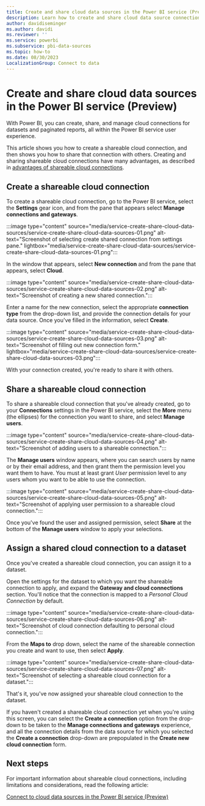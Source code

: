 ```yaml
---
title: Create and share cloud data sources in the Power BI service (Preview)
description: Learn how to create and share cloud data source connections in the Power BI service.
author: davidiseminger
ms.author: davidi
ms.reviewer: ''
ms.service: powerbi
ms.subservice: pbi-data-sources
ms.topic: how-to
ms.date: 08/30/2023
LocalizationGroup: Connect to data
---
```

# Create and share cloud data sources in the Power BI service (Preview)

With Power BI, you can create, share, and manage cloud connections for datasets and paginated reports, all within the Power BI service user experience.

This article shows you how to create a shareable cloud connection, and then shows you how to share that connection with others. Creating and sharing shareable cloud connections have many advantages, as described in [advantages of shareable cloud connections](service-connect-cloud-data-sources.md#advantages-of-shareable-cloud-connections).


## Create a shareable cloud connection

To create a shareable cloud connection, go to the Power BI service, select the **Settings** gear icon, and from the pane that appears select **Manage connections and gateways**.

:::image type="content" source="media/service-create-share-cloud-data-sources/service-create-share-cloud-data-sources-01.png" alt-text="Screenshot of selecting create shared connection from settings pane." lightbox="media/service-create-share-cloud-data-sources/service-create-share-cloud-data-sources-01.png":::

In the window that appears, select **New connection** and from the pane that appears, select **Cloud**.

:::image type="content" source="media/service-create-share-cloud-data-sources/service-create-share-cloud-data-sources-02.png" alt-text="Screenshot of creating a new shared connection.":::

Enter a name for the new connection, select the appropriate **connection type** from the drop-down list, and provide the connection details for your data source. Once you've filled in the information, select **Create**.

:::image type="content" source="media/service-create-share-cloud-data-sources/service-create-share-cloud-data-sources-03.png" alt-text="Screenshot of filling out new connection form." lightbox="media/service-create-share-cloud-data-sources/service-create-share-cloud-data-sources-03.png":::

With your connection created, you're ready to share it with others.


## Share a shareable cloud connection

To share a shareable cloud connection that you've already created, go to your **Connections** settings in the Power BI service, select the **More** menu (the ellipses) for the connection you want to share, and select **Manage users**.

:::image type="content" source="media/service-create-share-cloud-data-sources/service-create-share-cloud-data-sources-04.png" alt-text="Screenshot of adding users to a shareable connection.":::

The **Manage users** window appears, where you can search users by name or by their email address, and then grant them the permission level you want them to have. You must at least grant *User* permission level to any users whom you want to be able to use the connection.

:::image type="content" source="media/service-create-share-cloud-data-sources/service-create-share-cloud-data-sources-05.png" alt-text="Screenshot of applying user permission to a shareable cloud connection.":::

Once you've found the user and assigned permission, select **Share** at the bottom of the **Manage users** window to apply your selections.


## Assign a shared cloud connection to a dataset

Once you've created a shareable cloud connection, you can assign it to a dataset.

Open the settings for the dataset to which you want the shareable connection to apply, and expand the **Gateway and cloud connections** section. You'll notice that the connection is mapped to a *Personal Cloud Connection* by default.

:::image type="content" source="media/service-create-share-cloud-data-sources/service-create-share-cloud-data-sources-06.png" alt-text="Screenshot of cloud connection defaulting to personal cloud connection.":::

From the **Maps to** drop down, select the name of the shareable connection you create and want to use, then select **Apply**.

:::image type="content" source="media/service-create-share-cloud-data-sources/service-create-share-cloud-data-sources-07.png" alt-text="Screenshot of selecting a shareable cloud connection for a dataset.":::

That's it, you've now assigned your shareable cloud connection to the dataset.

If you haven't created a shareable cloud connection yet when you're using this screen, you can select the **Create a connection** option from the drop-down to be taken to the **Manage connections and gateways** experience, and all the connection details from the data source for which you selected the **Create a connection** drop-down are prepopulated in the **Create new cloud connection** form. 


## Next steps

For important information about shareable cloud connections, including limitations and considerations, read the following article:

[Connect to cloud data sources in the Power BI service (Preview)](service-connect-cloud-data-sources.md)